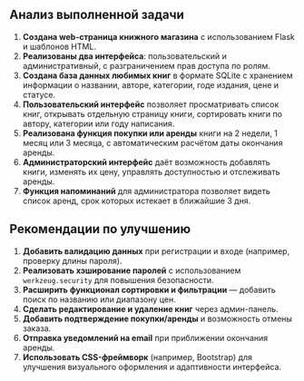 ## Анализ выполненной задачи

1. **Создана web-страница книжного магазина** с использованием Flask и шаблонов HTML.
2. **Реализованы два интерфейса**: пользовательский и административный, с разграничением прав доступа по ролям.
3. **Создана база данных любимых книг** в формате SQLite с хранением информации о названии, авторе, категории, годе издания, цене и статусе.
4. **Пользовательский интерфейс** позволяет просматривать список книг, открывать отдельную страницу книги, сортировать книги по автору, категории или году написания.
5. **Реализована функция покупки или аренды** книги на 2 недели, 1 месяц или 3 месяца, с автоматическим расчётом даты окончания аренды.
6. **Администраторский интерфейс** даёт возможность добавлять книги, изменять их цену, управлять доступностью и отслеживать аренды.
7. **Функция напоминаний** для администратора позволяет видеть список аренд, срок которых истекает в ближайшие 3 дня.

## Рекомендации по улучшению

1. **Добавить валидацию данных** при регистрации и входе (например, проверку длины пароля).
2. **Реализовать хэширование паролей** с использованием `werkzeug.security` для повышения безопасности.
3. **Расширить функционал сортировки и фильтрации** — добавить поиск по названию или диапазону цен.
4. **Сделать редактирование и удаление книг** через админ-панель.
5. **Добавить подтверждение покупки/аренды** и возможность отмены заказа.
6. **Отправка уведомлений на email** при приближении окончания аренды.
7. **Использовать CSS-фреймворк** (например, Bootstrap) для улучшения визуального оформления и адаптивности интерфейса.
